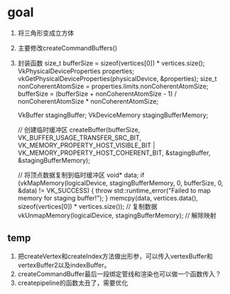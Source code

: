# goal

 1. 将三角形变成立方体
 2. 主要修改createCommandBuffers()
 3. 封装函数
    size_t bufferSize = sizeof(vertices[0]) * vertices.size();
    VkPhysicalDeviceProperties properties;
    vkGetPhysicalDeviceProperties(physicalDevice, &properties);
    size_t nonCoherentAtomSize = properties.limits.nonCoherentAtomSize;
    bufferSize = (bufferSize + nonCoherentAtomSize - 1) / nonCoherentAtomSize * nonCoherentAtomSize;

    VkBuffer stagingBuffer;
    VkDeviceMemory stagingBufferMemory;

    // 创建临时缓冲区
    createBuffer(bufferSize, VK_BUFFER_USAGE_TRANSFER_SRC_BIT,
        VK_MEMORY_PROPERTY_HOST_VISIBLE_BIT | VK_MEMORY_PROPERTY_HOST_COHERENT_BIT,
        &stagingBuffer, &stagingBufferMemory);

    // 将顶点数据复制到临时缓冲区
    void* data;
    if (vkMapMemory(logicalDevice, stagingBufferMemory, 0, bufferSize, 0, &data) != VK_SUCCESS) {
        throw std::runtime_error("Failed to map memory for staging buffer!");
    }
    memcpy(data, vertices.data(), sizeof(vertices[0]) * vertices.size()); // 复制数据
    vkUnmapMemory(logicalDevice, stagingBufferMemory); // 解除映射


## temp
1. 把createVertex和createIndex方法做出形参，可以传入vertexBuffer和vertexBuffer2以及indexBuffer。
2. createCommandBuffer最后一段绑定管线和渲染也可以做一个函数传入？
3. createpipeline的函数太丑了，需要优化


<!--stackedit_data:
eyJoaXN0b3J5IjpbLTEwNzUzMzk1ODIsMTY0Nzc3MTgwNSwtNz
U5ODkzMDZdfQ==
-->